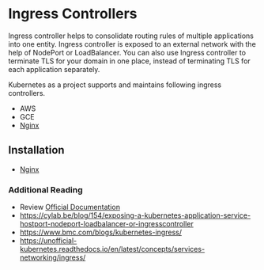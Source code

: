 # Ingress Controllers

Ingress controller helps to consolidate routing rules of multiple applications into one entity. Ingress controller is exposed to an external network with the help of NodePort or LoadBalancer. You can also use Ingress controller to terminate TLS for your domain in one place, instead of terminating TLS for each application separately.

Kubernetes as a project supports and maintains following ingress controllers.

- AWS
- GCE
- [Nginx](https://github.com/kubernetes/ingress-nginx/blob/main/README.md#readme)

## Installation
- [Nginx](./nginx/README.md)


### Additional Reading
- Review [Official Documentation](https://kubernetes.io/docs/concepts/services-networking/ingress-controllers/)
- https://cylab.be/blog/154/exposing-a-kubernetes-application-service-hostport-nodeport-loadbalancer-or-ingresscontroller
- https://www.bmc.com/blogs/kubernetes-ingress/
- https://unofficial-kubernetes.readthedocs.io/en/latest/concepts/services-networking/ingress/